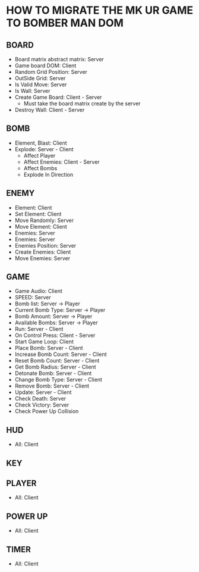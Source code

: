 # HOW TO MIGRATE THE MK UR GAME TO BOMBER MAN DOM

##  BOARD

+ Board matrix abstract matrix: Server
+ Game board DOM: Client
+ Random Grid Position: Server
+ OutSide Grid: Server
+ Is Valid Move: Server
+ Is Wall: Server
+ Create Game Board: Client - Server
  + Must take the board matrix create by the server
+ Destroy Wall: Client - Server

##  BOMB
+ Element, Blast: Client
+ Explode: Server - Client
  + Affect Player
  + Affect Enemies: Client - Server
  + Affect Bombs
  + Explode In Direction

##  ENEMY
+ Element: Client
+ Set Element: Client
+ Move Randomly: Server
+ Move Element: Client
+ Enemies: Server
+ Enemies: Server
+ Enemies Position: Server
+ Create Enemies: Client
+ Move Enemies: Server

##  GAME
+ Game Audio: Client
+ SPEED: Server
+ Bomb list: Server -> Player
+ Current Bomb Type: Server -> Player
+ Bomb Amount: Server -> Player
+ Available Bombs: Server -> Player
+ Run: Server - Client
+ On Control Press: Client - Server
+ Start Game Loop: Client
+ Place Bomb: Server - Client
+ Increase Bomb Count: Server - Client
+ Reset Bomb Count: Server - Client
+ Get Bomb Radius: Server - Client
+ Detonate Bomb: Server - Client
+ Change Bomb Type: Server - Client
+ Remove Bomb: Server - Client
+ Update: Server - Client
+ Check Death: Server
+ Check Victory: Server
+ Check Power Up Collision

##  HUD
+ All: Client

##  KEY

##  PLAYER
+ All: Client

##  POWER UP
+ All: Client

##  TIMER
+ All: Client
